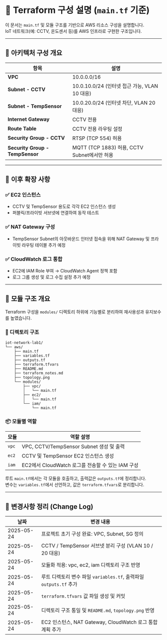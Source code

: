 # 📘 Terraform 구성 설명 (`main.tf` 기준)

이 문서는 `main.tf` 및 모듈 구조를 기반으로 AWS 리소스 구성을 설명합니다.  
IoT 네트워크(예: CCTV, 온도센서 등)를 AWS 인프라로 구현한 구조입니다.

---

## 📐 아키텍처 구성 개요

| 항목                   | 설명                                                           |
|------------------------|----------------------------------------------------------------|
| **VPC**                | 10.0.0.0/16                                                    |
| **Subnet - CCTV**      | 10.0.10.0/24 (인터넷 접근 가능, VLAN 10 대응)                 |
| **Subnet - TempSensor**| 10.0.20.0/24 (인터넷 차단, VLAN 20 대응)                      |
| **Internet Gateway**   | CCTV 전용                                                     |
| **Route Table**        | CCTV 전용 라우팅 설정                                         |
| **Security Group - CCTV**| RTSP (TCP 554) 허용                                          |
| **Security Group - TempSensor** | MQTT (TCP 1883) 허용, CCTV Subnet에서만 허용       |

---

## 🔄 이후 확장 사항

### ✅ EC2 인스턴스
- CCTV 및 TempSensor 용도로 각각 EC2 인스턴스 생성
- 퍼블릭/프라이빗 서브넷에 연결하여 동작 테스트

### ✅ NAT Gateway 구성
- TempSensor Subnet의 아웃바운드 인터넷 접속을 위해 NAT Gateway 및 프라이빗 라우팅 테이블 추가 예정

### ✅ CloudWatch 로그 통합
- EC2에 IAM Role 부여 → CloudWatch Agent 정책 포함
- 로그 그룹 생성 및 로그 수집 설정 추가 예정

---

## 🧱 모듈 구조 개요

Terraform 구성을 `modules/` 디렉토리 하위에 기능별로 분리하여 재사용성과 유지보수를 높였습니다.

### 📁 디렉토리 구조
```
iot-network-lab1/
└── aws/
    ├── main.tf
    ├── variables.tf
    ├── outputs.tf
    ├── terraform.tfvars
    ├── README.md
    ├── terraform_notes.md
    ├── topology.png
    └── modules/
        ├── vpc/
        │   └── main.tf
        ├── ec2/
        │   └── main.tf
        └── iam/
            └── main.tf
```

### 📦 모듈별 역할

| 모듈        | 역할 설명                                       |
|-------------|--------------------------------------------------|
| `vpc`       | VPC, CCTV/TempSensor Subnet 생성 및 출력        |
| `ec2`       | CCTV 및 TempSensor EC2 인스턴스 생성            |
| `iam`       | EC2에서 CloudWatch 로그를 전송할 수 있는 IAM 구성 |

루트 `main.tf`에서는 각 모듈을 호출하고, 출력값은 `outputs.tf`에 정리합니다.  
변수는 `variables.tf`에서 선언하고, 값은 `terraform.tfvars`로 분리합니다.

---

## 📌 변경사항 정리 (Change Log)

| 날짜       | 변경 내용                                                         |
|------------|------------------------------------------------------------------|
| 2025-05-24 | 프로젝트 초기 구성 완료: VPC, Subnet, SG 정의                    |
| 2025-05-24 | CCTV / TempSensor 서브넷 분리 구성 (VLAN 10 / 20 대응)          |
| 2025-05-24 | 모듈화 적용: vpc, ec2, iam 디렉토리 구조 반영                    |
| 2025-05-24 | 루트 디렉토리 변수 파일 `variables.tf`, 출력파일 `outputs.tf` 추가 |
| 2025-05-24 | `terraform.tfvars` 값 파일 생성 및 커밋                          |
| 2025-05-24 | 디렉토리 구조 통일 및 `README.md`, `topology.png` 반영           |
| 2025-05-24 | EC2 인스턴스, NAT Gateway, CloudWatch 로그 통합 계획 추가         |
